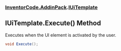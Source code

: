 ### [InventorCode\.AddinPack](InventorCode.AddinPack.md 'InventorCode\.AddinPack').[IUiTemplate](InventorCode.AddinPack.IUiTemplate.md 'InventorCode\.AddinPack\.IUiTemplate')

## IUiTemplate\.Execute\(\) Method

Executes when the UI element is activated by the user\.

```csharp
void Execute();
```